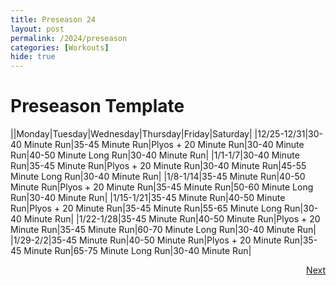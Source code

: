 ```yaml
---
title: Preseason 24
layout: post
permalink: /2024/preseason
categories: [Workouts]
hide: true
---
```



# Preseason Template

||Monday|Tuesday|Wednesday|Thursday|Friday|Saturday|
|12/25-12/31|30-40 Minute Run|35-45 Minute Run|Plyos + 20 Minute Run|30-40 Minute Run|40-50 Minute Long Run|30-40 Minute Run|
|1/1-1/7|30-40 Minute Run|35-45 Minute Run|Plyos + 20 Minute Run|30-40 Minute Run|45-55 Minute Long Run|30-40 Minute Run|
|1/8-1/14|35-45 Minute Run|40-50 Minute Run|Plyos + 20 Minute Run|35-45 Minute Run|50-60 Minute Long Run|30-40 Minute Run|
|1/15-1/21|35-45 Minute Run|40-50 Minute Run|Plyos + 20 Minute Run|35-45 Minute Run|55-65 Minute Long Run|30-40 Minute Run|
|1/22-1/28|35-45 Minute Run|40-50 Minute Run|Plyos + 20 Minute Run|35-45 Minute Run|60-70 Minute Long Run|30-40 Minute Run|
|1/29-2/2|35-45 Minute Run|40-50 Minute Run|Plyos + 20 Minute Run|35-45 Minute Run|65-75 Minute Long Run|30-40 Minute Run|

<div style="text-align: right"> <a href="{{site.baseurl}}/2023/1">Next</a></div>